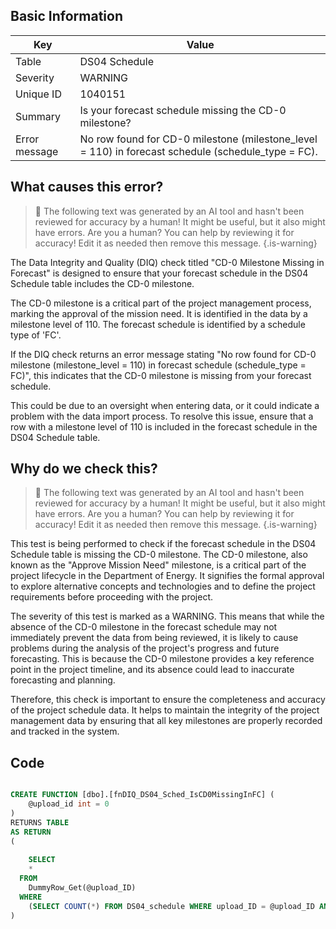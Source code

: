 ## Basic Information
| Key         | Value          |
|-------------|----------------|
| Table       | DS04 Schedule |
| Severity    | WARNING |
| Unique ID   | 1040151   |
| Summary     | Is your forecast schedule missing the CD-0 milestone? |
| Error message | No row found for CD-0 milestone (milestone_level = 110) in forecast schedule (schedule_type = FC). |

## What causes this error?

> :robot: The following text was generated by an AI tool and hasn't been reviewed for accuracy by a human! It might be useful, but it also might have errors. Are you a human? You can help by reviewing it for accuracy! Edit it as needed then remove this message.
{.is-warning}

The Data Integrity and Quality (DIQ) check titled "CD-0 Milestone Missing in Forecast" is designed to ensure that your forecast schedule in the DS04 Schedule table includes the CD-0 milestone. 

The CD-0 milestone is a critical part of the project management process, marking the approval of the mission need. It is identified in the data by a milestone level of 110. The forecast schedule is identified by a schedule type of 'FC'. 

If the DIQ check returns an error message stating "No row found for CD-0 milestone (milestone_level = 110) in forecast schedule (schedule_type = FC)", this indicates that the CD-0 milestone is missing from your forecast schedule. 

This could be due to an oversight when entering data, or it could indicate a problem with the data import process. To resolve this issue, ensure that a row with a milestone level of 110 is included in the forecast schedule in the DS04 Schedule table.
## Why do we check this?

> :robot: The following text was generated by an AI tool and hasn't been reviewed for accuracy by a human! It might be useful, but it also might have errors. Are you a human? You can help by reviewing it for accuracy! Edit it as needed then remove this message.
{.is-warning}

This test is being performed to check if the forecast schedule in the DS04 Schedule table is missing the CD-0 milestone. The CD-0 milestone, also known as the "Approve Mission Need" milestone, is a critical part of the project lifecycle in the Department of Energy. It signifies the formal approval to explore alternative concepts and technologies and to define the project requirements before proceeding with the project.

The severity of this test is marked as a WARNING. This means that while the absence of the CD-0 milestone in the forecast schedule may not immediately prevent the data from being reviewed, it is likely to cause problems during the analysis of the project's progress and future forecasting. This is because the CD-0 milestone provides a key reference point in the project timeline, and its absence could lead to inaccurate forecasting and planning.

Therefore, this check is important to ensure the completeness and accuracy of the project schedule data. It helps to maintain the integrity of the project management data by ensuring that all key milestones are properly recorded and tracked in the system.
## Code

```sql

CREATE FUNCTION [dbo].[fnDIQ_DS04_Sched_IsCD0MissingInFC] (
	@upload_id int = 0
)
RETURNS TABLE
AS RETURN
(
	
	SELECT 
    * 
  FROM 
    DummyRow_Get(@upload_ID)	
  WHERE
    (SELECT COUNT(*) FROM DS04_schedule WHERE upload_ID = @upload_ID AND schedule_type = 'FC' AND milestone_level = 110) = 0
)
```

